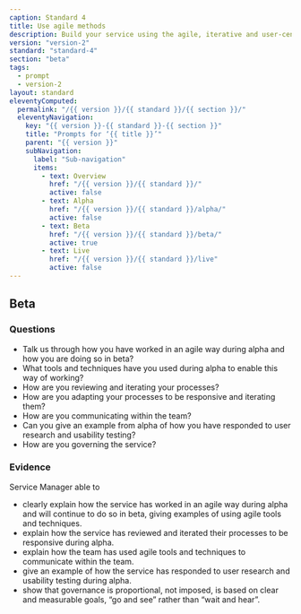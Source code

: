 ```yaml
---
caption: Standard 4
title: Use agile methods
description: Build your service using the agile, iterative and user-centred methods set out in the manual.
version: "version-2"
standard: "standard-4"
section: "beta"
tags:
  - prompt
  - version-2
layout: standard
eleventyComputed:
  permalink: "/{{ version }}/{{ standard }}/{{ section }}/"
  eleventyNavigation:
    key: "{{ version }}-{{ standard }}-{{ section }}"
    title: "Prompts for ‘{{ title }}’"
    parent: "{{ version }}"
    subNavigation:
      label: "Sub-navigation"
      items:
        - text: Overview
          href: "/{{ version }}/{{ standard }}/"
          active: false
        - text: Alpha
          href: "/{{ version }}/{{ standard }}/alpha/"
          active: false
        - text: Beta
          href: "/{{ version }}/{{ standard }}/beta/"
          active: true
        - text: Live
          href: "/{{ version }}/{{ standard }}/live"
          active: false
---
```


## Beta

### Questions

- Talk us through how you have worked in an agile way during alpha and how you are doing so in beta?
- What tools and techniques have you used during alpha to enable this way of working?
- How are you reviewing and iterating your processes?
- How are you adapting your processes to be responsive and iterating them?
- How are you communicating within the team?
- Can you give an example from alpha of how you have responded to user research and usability testing?
- How are you governing the service?

### Evidence

Service Manager able to

- clearly explain how the service has worked in an agile way during alpha and will continue to do so in beta, giving examples of using agile tools and techniques.
- explain how the service has reviewed and iterated their processes to be responsive during alpha.
- explain how the team has used agile tools and techniques to communicate within the team.
- give an example of how the service has responded to user research and usability testing during alpha.
- show that governance is proportional, not imposed, is based on clear and measurable goals, “go and see” rather than “wait and hear”.
